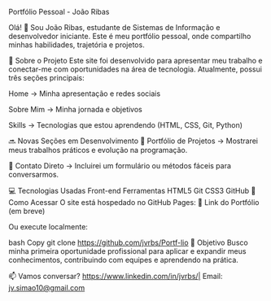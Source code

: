 Portfólio Pessoal - João Ribas

Olá! 👋 Sou João Ribas, estudante de Sistemas de Informação e desenvolvedor iniciante. Este é meu portfólio pessoal, onde compartilho minhas habilidades, trajetória e projetos.

🚀 Sobre o Projeto
Este site foi desenvolvido para apresentar meu trabalho e conectar-me com oportunidades na área de tecnologia. Atualmente, possui três seções principais:

Home → Minha apresentação e redes sociais

Sobre Mim → Minha jornada e objetivos

Skills → Tecnologias que estou aprendendo (HTML, CSS, Git, Python)

🔜 Novas Seções em Desenvolvimento
📂 Portfólio de Projetos → Mostrarei meus trabalhos práticos e evolução na programação.

📩 Contato Direto → Incluirei um formulário ou métodos fáceis para conversarmos.

💻 Tecnologias Usadas
Front-end	Ferramentas
HTML5	Git
CSS3	GitHub
📂 Como Acessar
O site está hospedado no GitHub Pages:
🔗 Link do Portfólio (em breve)

Ou execute localmente:

bash
Copy
git clone https://github.com/jvrbs/Portf-lio 
🌟 Objetivo
Busco minha primeira oportunidade profissional para aplicar e expandir meus conhecimentos, contribuindo com equipes e aprendendo na prática.

📫 Vamos conversar?
https://www.linkedin.com/in/jvrbs/| Email: jv.simao10@gmail.com